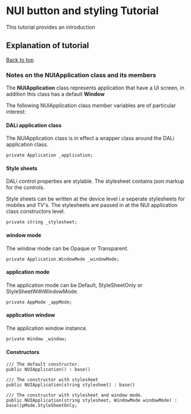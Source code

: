 # NUI button and styling Tutorial

<a name="0">
This tutorial provides an introduction 


## Explanation of tutorial



[Back to top](#0)<br>

<a name="#1"></a>
### Notes on the NUIApplication class and its members

The **NUIApplication** class represents application that have a UI screen, in addition this class has a default __Window__

The following NUIApplication class member variables are of particular interest:

#### DALi application class

The NUIApplication class is in effect a wrapper class around the DALi application class.

~~~{.cs}
private Application _application;
~~~

#### Style sheets

DALi control properties are stylable. The stylesheet contains json markup for the controls.

Style sheets can be written at the device level i.e seperate stylesheets for mobiles and TV's. The stylesheets
are passed in at the NUI application class constructors level.

~~~{.cs}
private string _stylesheet;
~~~

#### window mode

The window mode can be Opaque or Transparent.

~~~{.cs}
private Application.WindowMode _windowMode;
~~~

#### application mode

The application mode can be Default, StyleSheetOnly or StyleSheetWithWindowMode.

~~~{.cs}
private AppMode _appMode;
~~~

#### application window

The application window instance.

~~~{.cs}
private Window _window;
~~~

#### Constructors

~~~{.cs}
/// The default constructor.
public NUIApplication() : base()

/// The constructor with stylesheet
public NUIApplication(string stylesheet) : base()

/// The constructor with stylesheet and window mode.
public NUIApplication(string stylesheet, WindowMode windowMode) : base()pMode.StyleSheetOnly;
~~~



